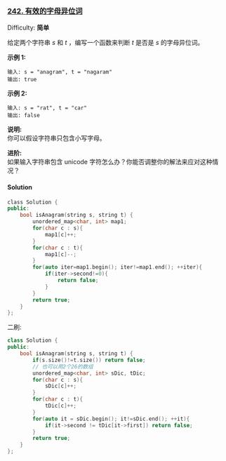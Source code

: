 ### [242\. 有效的字母异位词](https://leetcode-cn.com/problems/valid-anagram/)

Difficulty: **简单**


给定两个字符串 _s_ 和 _t_ ，编写一个函数来判断 _t_ 是否是 _s_ 的字母异位词。

**示例 1:**

```
输入: s = "anagram", t = "nagaram"
输出: true
```

**示例 2:**

```
输入: s = "rat", t = "car"
输出: false
```

**说明:**  
你可以假设字符串只包含小写字母。

**进阶:**  
如果输入字符串包含 unicode 字符怎么办？你能否调整你的解法来应对这种情况？


#### Solution

```cpp
​class Solution {
public:
    bool isAnagram(string s, string t) {
        unordered_map<char, int> map1;
        for(char c : s){
            map1[c]++;
        }
        for(char c : t){
            map1[c]--;
        }
        for(auto iter=map1.begin(); iter!=map1.end(); ++iter){
            if(iter->second!=0){
                return false;
            }
        }
        return true;
    }
};
```

二刷:  
```cpp
class Solution {
public:
    bool isAnagram(string s, string t) {
        if(s.size()!=t.size()) return false;
        // 也可以用2个26的数组
        unordered_map<char, int> sDic, tDic;
        for(char c : s){
            sDic[c]++;
        }
        for(char c : t){
            tDic[c]++;
        }
        for(auto it = sDic.begin(); it!=sDic.end(); ++it){
            if(it->second != tDic[it->first]) return false;
        }
        return true;
    }
};
```